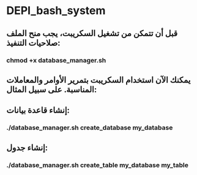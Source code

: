 # DEPI_bash_system
## قبل أن تتمكن من تشغيل السكريبت، يجب منح الملف صلاحيات التنفيذ:
### chmod +x database_manager.sh
## يمكنك الآن استخدام السكريبت بتمرير الأوامر والمعاملات المناسبة. على سبيل المثال:

## إنشاء قاعدة بيانات: 
### ./database_manager.sh create_database my_database 
## إنشاء جدول: 
### ./database_manager.sh create_table my_database my_table 
